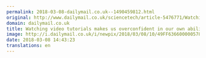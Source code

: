 ```yaml
---
permalink: 2018-03-08-dailymail.co.uk--1490459812.html
original: http://www.dailymail.co.uk/sciencetech/article-5476771/Watching-tutorials-makes-overconfident-abilities.html?ITO=1490&ns_mchannel=rss&ns_campaign=1490
domain: dailymail.co.uk
title: Watching video tutorials makes us overconfident in our own abilities 
image: http://i.dailymail.co.uk/i/newpix/2018/03/08/10/49FF636600000578-0-image-a-7_1520505074308.jpg
date: 2018-03-08 14:43:23
translations: en
---
```


